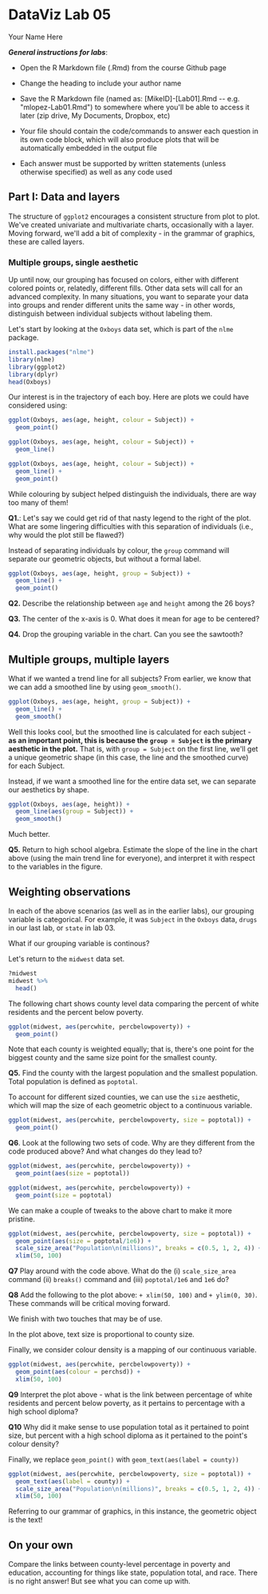 # DataViz Lab 05
Your Name Here  



***General instructions for labs***: 

+  Open the R Markdown file (.Rmd) from the course Github page

+  Change the heading to include your author name

+  Save the R Markdown file (named as:  [MikeID]-[Lab01].Rmd -- e.g. "mlopez-Lab01.Rmd") to somewhere where you'll be able to access it later (zip drive, My Documents, Dropbox, etc)

+  Your file should contain the code/commands to answer each question in its own code block, which will also produce plots that will be automatically embedded in the output file

+  Each answer must be supported by written statements (unless otherwise specified) as well as any code used

## Part I: Data and layers

The structure of `ggplot2` encourages a consistent structure from plot to plot. We've created univariate and multivariate charts, occasionally with a layer. Moving forward, we'll add a bit of complexity - in the grammar of graphics, these are called layers. 

### Multiple groups, single aesthetic

Up until now, our grouping has focused on colors, either with different colored points or, relatedly, different fills. Other data sets will call for an advanced complexity. In many situations, you want to separate your data into groups and render different units the same way - in other words, distinguish between individual subjects without labeling them.

Let's start by looking at the `Oxboys` data set, which is part of the `nlme` package.


```r
install.packages("nlme")
library(nlme)
library(ggplot2)
library(dplyr)
head(Oxboys)
```

Our interest is in the trajectory of each boy. Here are plots we could have considered using:


```r
ggplot(Oxboys, aes(age, height, colour = Subject)) + 
  geom_point()

ggplot(Oxboys, aes(age, height, colour = Subject)) + 
  geom_line()

ggplot(Oxboys, aes(age, height, colour = Subject)) + 
  geom_line() + 
  geom_point()
```

While colouring by subject helped distinguish the individuals, there are way too many of them! 

**Q1.**: Let's say we could get rid of that nasty legend to the right of the plot. What are some lingering difficulties with this separation of individuals (i.e., why would the plot still be flawed?)

Instead of separating individuals by colour, the `group` command will separate our geometric objects, but without a formal label.


```r
ggplot(Oxboys, aes(age, height, group = Subject)) + 
  geom_line() + 
  geom_point()
```

**Q2.** Describe the relationship between `age` and `height` among the 26 boys?  

**Q3.** The center of the x-axis is 0. What does it mean for age to be centered?

**Q4.** Drop the grouping variable in the chart. Can you see the sawtooth?

## Multiple groups, multiple layers

What if we wanted a trend line for all subjects? From earlier, we know that we can add a smoothed line by using `geom_smooth()`.


```r
ggplot(Oxboys, aes(age, height, group = Subject)) + 
  geom_line() + 
  geom_smooth()
```

Well this looks cool, but the smoothed line is calculated for each subject - **as an important point, this is because the `group = Subject` is the primary aesthetic in the plot.** That is, with `group = Subject` on the first line, we'll get a unique geometric shape (in this case, the line and the smoothed curve) for each Subject.

Instead, if we want a smoothed line for the entire data set, we can separate our aesthetics by shape.


```r
ggplot(Oxboys, aes(age, height)) + 
  geom_line(aes(group = Subject)) + 
  geom_smooth()
```

Much better. 

**Q5.** Return to high school algebra. Estimate the slope of the line in the chart above (using the main trend line for everyone), and interpret it with respect to the variables in the figure.

## Weighting observations

In each of the above scenarios (as well as in the earlier labs), our grouping variable is categorical. For example, it was `Subject` in the `Oxboys` data, `drugs` in our last lab, or `state` in lab 03.

What if our grouping variable is continous? 

Let's return to the `midwest` data set. 


```r
?midwest
midwest %>%
  head()
```

The following chart shows county level data comparing the percent of white residents and the percent below poverty.


```r
ggplot(midwest, aes(percwhite, percbelowpoverty)) + 
  geom_point()
```

Note that each county is weighted equally; that is, there's one point for the biggest county and the same size point for the smallest county.

**Q5.** Find the county with the largest population and the smallest population. Total population is defined as `poptotal`. 

To account for different sized counties, we can use the `size` aesthetic, which will map the size of each geometric object to a continuous variable.


```r
ggplot(midwest, aes(percwhite, percbelowpoverty, size = poptotal)) + 
  geom_point() 
```


**Q6**. Look at the following two sets of code. Why are they different from the code produced above? And what changes do they lead to?



```r
ggplot(midwest, aes(percwhite, percbelowpoverty)) + 
  geom_point(aes(size = poptotal)) 

ggplot(midwest, aes(percwhite, percbelowpoverty)) + 
  geom_point(size = poptotal) 
```


We can make a couple of tweaks to the above chart to make it more pristine.



```r
ggplot(midwest, aes(percwhite, percbelowpoverty, size = poptotal)) + 
  geom_point(aes(size = poptotal/1e6)) + 
  scale_size_area("Population\n(millions)", breaks = c(0.5, 1, 2, 4)) + 
  xlim(50, 100)
```

**Q7** Play around with the code above. What do the (i) `scale_size_area` command (ii) `breaks()` command and (iii) `poptotal/1e6` and `1e6` do?


**Q8** Add the following to the plot above: `+ xlim(50, 100)` and `+ ylim(0, 30)`. These commands will be critical moving forward.

We finish with two touches that may be of use. 



In the plot above, text size is proportional to county size.

Finally, we consider colour density is a mapping of our continuous variable.


```r
ggplot(midwest, aes(percwhite, percbelowpoverty)) + 
  geom_point(aes(colour = perchsd)) + 
  xlim(50, 100)
```

**Q9** Interpret the plot above - what is the link between percentage of white residents and percent below poverty, as it pertains to percentage with a high school diploma?

**Q10** Why did it make sense to use population total as it pertained to point size, but percent with a high school diploma as it pertained to the point's colour density?

Finally, we replace `geom_point()` with `geom_text(aes(label = county))`


```r
ggplot(midwest, aes(percwhite, percbelowpoverty, size = poptotal)) + 
  geom_text(aes(label = county)) + 
  scale_size_area("Population\n(millions)", breaks = c(0.5, 1, 2, 4)) + 
  xlim(50, 100)
```

Referring to our grammar of graphics, in this instance, the geometric object is the text!


## On your own

Compare the links between county-level percentage in poverty and education, accounting for things like state, population total, and race. There is no right answer!  But see what you can come up with. 

